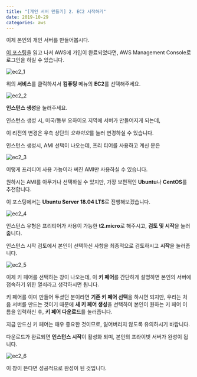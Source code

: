 ```yaml
---
title: "[개인 서버 만들기] 2. EC2 시작하기"
date: 2019-10-29
categories: aws
---
```


이제 본인의 개인 서버를 만들어봅시다.

[이 포스팅](https://detegice.github.io/create-aws-account/)을 읽고 나서 AWS에 가입이 완료되었다면, AWS Management Console로 로그인을 하실 수 있습니다.

![ec2_1](https://user-images.githubusercontent.com/26007107/67737986-66c49e00-fa50-11e9-8251-9d889a2e74c6.png)

위의 **서비스**를 클릭하셔서 **컴퓨팅** 메뉴의 **EC2**를 선택해주세요.

![ec2_2](https://user-images.githubusercontent.com/26007107/67738042-8e1b6b00-fa50-11e9-9077-baf3932f8032.PNG)

**인스턴스 생성**을 눌러주세요.

인스턴스 생성 시, 미국/동부 오하이오 지역에 서버가 만들어지게 되는데,

이 리전의 변경은 우측 상단의 *오하이오*를 눌러 변경하실 수 있습니다.

인스턴스 생성시, AMI 선택이 나오는데, 프리 티어를 사용하고 계신 분은 

![ec2_3](https://user-images.githubusercontent.com/26007107/67738082-c91d9e80-fa50-11e9-9e4e-4bee5eccede4.PNG)

이렇게 프리티어 사용 가능이라 써진 AMI만 사용하실 수 있습니다.

원하시는 AMI를 아무거나 선택하실 수 있지만, 가장 보편적인 **Ubuntu**나 **CentOS**를 추천합니다.

이 포스팅에서는 **Ubuntu Server 18.04 LTS**로 진행해보겠습니다.

![ec2_4](https://user-images.githubusercontent.com/26007107/67738262-40ebc900-fa51-11e9-8161-15f2d3dda5b4.PNG)

인스턴스 유형은 프리티어가 사용이 가능한 **t2.micro**로 해주시고, **검토 및 시작**을 눌러줍니다.

인스턴스 시작 검토에서 본인이 선택하신 사항을 최종적으로 검토하시고 **시작**을 눌러줍니다.

![ec2_5](https://user-images.githubusercontent.com/26007107/67738296-6b3d8680-fa51-11e9-95d3-ef35db467c91.PNG)

이제 키 페어를 선택하는 창이 나오는데, 이 **키 페어**를 간단하게 설명하면 본인의 서버에 접속하기 위한 열쇠라고 생각하시면 됩니다.

키 페어를 이미 만들어 두셨던 분이라면 **기존 키 페어 선택**을 하시면 되지만, 우리는 처음 서버를 만드는 것이기 때문에 **새 키 페어 생성**을 선택하여 본인이 원하는 키 페어 이름을 입력하신 후, **키 페어 다운로드**를 눌러줍니다.

지금 만드신 키 페어는 매우 중요한 것이므로, 잃어버리지 않도록 유의하시기 바랍니다.

다운로드가 완료되면 **인스턴스 시작**이 활성화 되며, 본인의 프라이빗 서버가 완성이 됩니다.

![ec2_6](https://user-images.githubusercontent.com/26007107/67738422-dc7d3980-fa51-11e9-882a-2c07ca59e07d.png)

이 창이 뜬다면 성공적으로 완성이 된 것입니다.
